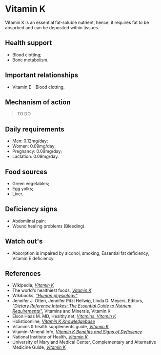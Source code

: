 #  Vitamin K
Vitamin K is an essential fat-soluble nutrient, hence, it requires fat to be absorbed and can be deposited within tissues.

## Health support
- Blood clotting;
- Bone metabolism.

## Important relationships
- Vitamin E - Blood clotting.

## Mechanism of action
> TO DO

## Daily requirements
- Men: 0.12mg/day;
- Women: 0.09mg/day;
- Pregnancy: 0.09mg/day;
- Lactation: 0.09mg/day.

## Food sources
- Green vegetables;
- Egg yolks;
- Liver.

## Deficiency signs
- Abdomiinal pain;
- Wound healing problems (Bleeding).

## Watch out's
- Absorption is impaired by alcohol, smoking, Essential fat deficiency, Vitamin E deficiency.

## References
- Wikipedia, [_Vitamin K_](https://en.wikipedia.org/wiki/Vitamin_K)
- The world's healthiest foods, [_Vitamin K_](http://www.whfoods.com/genpage.php?tname=nutrient&dbid=112)
- Wikibooks, [_"Human physiology"_](https://en.Wikibooks.org/wiki/Human_Physiology/Nutrition#Vitamins)
- Jennifer J. Otten, Jennifer Pitzi Hellwig, Linda D. Meyers, Editors, [_"Dietary Reference Intakes: The Essential Guide to Nutrient Requirements"_](https://www.amazon.com/Dietary-Reference-Intakes-Essential-Requirements/dp/0309157420), Vitamins and Minerals, Vitamin K
- Elson Haas M. MD, Healthy.net, [_Vitamins: Vitamin K_](http://www.healthy.net/Health/Article/Vitamin_K/2140/1)
- Holisticonline, [_Vitamin K Knowledgebase_](http://1stholistic.com/Nutrition/vkb/kb_vit_k.htm)
- Vitamins & health supplements guide, [_Vitamin K_](http://www.vitamins-supplements.org/vitamin-K.php)
- Vitamin-Mineral Info, [_Vitamin K Benefits and Signs of Deficiency_](http://www.vitamin-mineral-info.com/vitamin-k-benefits-signs-of-deficiency.php)
- National Institute of Health, [_Vitamin K_](https://ods.od.nih.gov/factsheets/VitaminK-HealthProfessional/)
- University of Maryland Medical Center, Complementary and Alternative Medicine Guide, [_Vitamin K_](http://umm.edu/health/medical/altmed/supplement/vitamin-k)